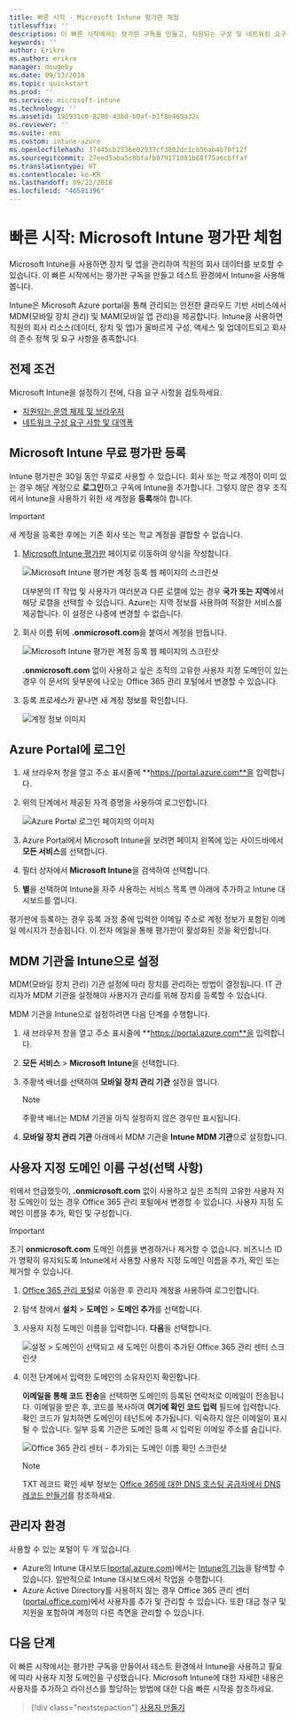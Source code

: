 ```yaml
---
title: 빠른 시작 - Microsoft Intune 평가판 체험
titlesuffix: ''
description: 이 빠른 시작에서는 평가판 구독을 만들고, 지원되는 구성 및 네트워킹 요구 사항을 이해하고, 필요에 따라 도메인 이름을 구성해 보겠습니다.
keywords: ''
author: Erikre
ms.author: erikre
manager: dougeby
ms.date: 09/13/2018
ms.topic: quickstart
ms.prod: ''
ms.service: microsoft-intune
ms.technology: ''
ms.assetid: 195931c0-8208-43bd-b0af-b1f8e469a32c
ms.reviewer: ''
ms.suite: ems
ms.custom: intune-azure
ms.openlocfilehash: 37445cb2536e02937cf3002dc1cb56ab4b78f12f
ms.sourcegitcommit: 27eed5aba5c8bfafb079171081b68f75a6cbffaf
ms.translationtype: HT
ms.contentlocale: ko-KR
ms.lasthandoff: 09/22/2018
ms.locfileid: "46581396"
---
```

# <a name="quickstart-try-microsoft-intune-for-free"></a>빠른 시작: Microsoft Intune 평가판 체험 

Microsoft Intune을 사용하면 장치 및 앱을 관리하여 직원의 회사 데이터를 보호할 수 있습니다. 이 빠른 시작에서는 평가판 구독을 만들고 테스트 환경에서 Intune을 사용해 봅니다.

Intune은 Microsoft Azure portal을 통해 관리되는 안전한 클라우드 기반 서비스에서 MDM(모바일 장치 관리) 및 MAM(모바일 앱 관리)을 제공합니다. Intune을 사용하면 직원의 회사 리소스(데이터, 장치 및 앱)가 올바르게 구성, 액세스 및 업데이트되고 회사의 준수 정책 및 요구 사항을 충족합니다. 

## <a name="prerequisites"></a>전제 조건
Microsoft Intune을 설정하기 전에, 다음 요구 사항을 검토하세요.

   - [지원되는 운영 체제 및 브라우저](supported-devices-browsers.md) 
   - [네트워크 구성 요구 사항 및 대역폭](network-bandwidth-use.md)

## <a name="sign-up-for-a-microsoft-intune-free-trial"></a>Microsoft Intune 무료 평가판 등록

Intune 평가판은 30일 동안 무료로 사용할 수 있습니다. 회사 또는 학교 계정이 이미 있는 경우 해당 계정으로 **로그인**하고 구독에 Intune을 추가합니다. 그렇지 않은 경우 조직에서 Intune을 사용하기 위한 새 계정을 **등록**해야 합니다.

> [!IMPORTANT]
> 새 계정을 등록한 후에는 기존 회사 또는 학교 계정을 결합할 수 없습니다.

1. [Microsoft Intune 평가판](https://go.microsoft.com/fwlink/?linkid=2019088) 페이지로 이동하여 양식을 작성합니다.

    ![Microsoft Intune 평가판 계정 등록 웹 페이지의 스크린샷](./media/account-sign-up-site-full-browser.png)

    대부분의 IT 작업 및 사용자가 여러분과 다른 로캘에 있는 경우 **국가 또는 지역**에서 해당 로캘을 선택할 수 있습니다. Azure는 지역 정보를 사용하여 적절한 서비스를 제공합니다. 이 설정은 나중에 변경할 수 없습니다.

2. 회사 이름 뒤에 **.onmicrosoft.com**을 붙여서 계정을 만듭니다. 

    ![Microsoft Intune 평가판 계정 등록 웹 페이지의 스크린샷](./media/account-sign-up-site-user-id.png)

    **.onmicrosoft.com** 없이 사용하고 싶은 조직의 고유한 사용자 지정 도메인이 있는 경우 이 문서의 뒷부분에 나오는 Office 365 관리 포털에서 변경할 수 있습니다.

3. 등록 프로세스가 끝나면 새 계정 정보를 확인합니다.

    ![계정 정보 이미지](./media/intune-end-of-sign-up-process.png) 

## <a name="sign-in-to-the-azure-portal"></a>Azure Portal에 로그인

1. 새 브라우저 창을 열고 주소 표시줄에 **https://portal.azure.com**을 입력합니다. 
2. 위의 단계에서 제공된 자격 증명을 사용하여 로그인합니다.

    ![Azure Portal 로그인 페이지의 이미지](./media/azure-portal-signin.png)

3. Azure Portal에서 Microsoft Intune을 보려면 페이지 왼쪽에 있는 사이드바에서 **모든 서비스**를 선택합니다.
4. 필터 상자에서 **Microsoft Intune**을 검색하여 선택합니다.
5. **별**을 선택하여 Intune을 자주 사용하는 서비스 목록 맨 아래에 추가하고 Intune 대시보드를 엽니다.

평가판에 등록하는 경우 등록 과정 중에 입력한 이메일 주소로 계정 정보가 포함된 이메일 메시지가 전송됩니다. 이 전자 메일을 통해 평가판이 활성화된 것을 확인합니다.

## <a name="set-the-mdm-authority-to-intune"></a>MDM 기관을 Intune으로 설정

MDM(모바일 장치 관리) 기관 설정에 따라 장치를 관리하는 방법이 결정됩니다. IT 관리자가 MDM 기관을 설정해야 사용자가 관리를 위해 장치를 등록할 수 있습니다.

MDM 기관을 Intune으로 설정하려면 다음 단계를 수행합니다.

1. 새 브라우저 창을 열고 주소 표시줄에 **https://portal.azure.com**을 입력합니다. 
2. **모든 서비스** > **Microsoft Intune**을 선택합니다.
3. 주황색 배너를 선택하여 **모바일 장치 관리 기관** 설정을 엽니다. 

    > [!NOTE]
    > 주황색 배너는 MDM 기관을 아직 설정하지 않은 경우만 표시됩니다.

4. **모바일 장치 관리 기관** 아래에서 MDM 기관을 **Intune MDM 기관**으로 설정합니다.

## <a name="configure-your-custom-domain-name-optional"></a>사용자 지정 도메인 이름 구성(선택 사항)

위에서 언급했듯이, **.onmicrosoft.com** 없이 사용하고 싶은 조직의 고유한 사용자 지정 도메인이 있는 경우 Office 365 관리 포털에서 변경할 수 있습니다. 사용자 지정 도메인 이름을 추가, 확인 및 구성합니다.  

> [!IMPORTANT]
> 초기 **onmicrosoft.com** 도메인 이름을 변경하거나 제거할 수 없습니다. 비즈니스 ID가 명확히 유지되도록 Intune에서 사용할 사용자 지정 도메인 이름을 추가, 확인 또는 제거할 수 있습니다.

1. [Office 365 관리 포털](https://portal.office.com/Admin/Default.aspx)로 이동한 후 관리자 계정을 사용하여 로그인합니다.

2. 탐색 창에서 **설치** > **도메인** > **도메인 추가**를 선택합니다.

3. 사용자 지정 도메인 이름을 입력합니다. **다음**을 선택합니다.

   ![설정 > 도메인이 선택되고 새 도메인 이름이 추가된 Office 365 관리 센터 스크린샷](./media/domain-custom-add.png)

4. 이전 단계에서 입력한 도메인의 소유자인지 확인합니다. 
    
    **이메일을 통해 코드 전송**을 선택하면 도메인의 등록된 연락처로 이메일이 전송됩니다. 이메일을 받은 후, 코드를 복사하여 **여기에 확인 코드 입력** 필드에 입력합니다. 확인 코드가 일치하면 도메인이 테넌트에 추가됩니다. 익숙하지 않은 이메일이 표시될 수 있습니다. 일부 등록 기관은 도메인 등록 시 입력된 이메일 주소를 숨깁니다.

   ![Office 365 관리 센터 - 추가되는 도메인 이름 확인 스크린샷](./media/domain-custom-verify.png)

   > [!NOTE]
   > TXT 레코드 확인 세부 정보는 [Office 365에 대한 DNS 호스팅 공급자에서 DNS 레코드 만들기](https://support.office.com/article/Create-DNS-records-at-any-DNS-hosting-provider-for-Office-365-7B7B075D-79F9-4E37-8A9E-FB60C1D95166)를 참조하세요.

## <a name="admin-experiences"></a>관리자 환경

사용할 수 있는 포털이 두 개 있습니다.
- Azure의 Intune 대시보드([portal.azure.com](https://portal.azure.com))에서는 [Intune의 기능](what-is-intune.md)을 탐색할 수 있습니다. 일반적으로 Intune 대시보드에서 작업을 수행합니다.
- Azure Active Directory를 사용하지 않는 경우 Office 365 관리 센터([portal.office.com](https://portal.office.com))에서 사용자를 추가 및 관리할 수 있습니다. 또한 대금 청구 및 지원을 포함하여 계정의 다른 측면을 관리할 수 있습니다.

## <a name="next-steps"></a>다음 단계

이 빠른 시작에서는 평가판 구독을 만들어서 테스트 환경에서 Intune을 사용하고 필요에 따라 사용자 지정 도메인을 구성했습니다. Microsoft Intune에 대한 자세한 내용은 사용자를 추가하고 라이선스를 할당하는 방법에 대한 다음 빠른 시작을 참조하세요.

> [!div class="nextstepaction"]
> [사용자 만들기](get-started-users.md)
